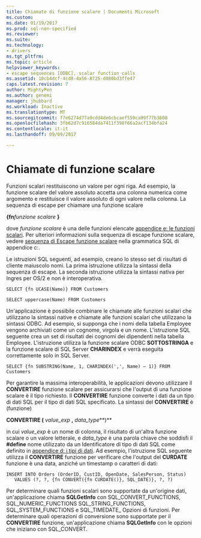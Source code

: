 ```yaml
---
title: Chiamate di funzione scalare | Documenti Microsoft
ms.custom: 
ms.date: 01/19/2017
ms.prod: sql-non-specified
ms.reviewer: 
ms.suite: 
ms.technology:
- drivers
ms.tgt_pltfrm: 
ms.topic: article
helpviewer_keywords:
- escape sequences [ODBC], scalar function calls
ms.assetid: 10cb4dcf-4cd8-4a56-8725-d080bd3ffe47
caps.latest.revision: 7
author: MightyPen
ms.author: genemi
manager: jhubbard
ms.workload: Inactive
ms.translationtype: MT
ms.sourcegitcommit: f7e6274d77a9cdd4de6cbcaef559ca99f77b3608
ms.openlocfilehash: 3fb62d7c916584da7411f398f66a2acf134bfa24
ms.contentlocale: it-it
ms.lasthandoff: 09/09/2017

---
```

# <a name="scalar-function-calls"></a>Chiamate di funzione scalare
Funzioni scalari restituiscono un valore per ogni riga. Ad esempio, la funzione scalare del valore assoluto accetta una colonna numerica come argomento e restituisce il valore assoluto di ogni valore nella colonna. La sequenza di escape per chiamare una funzione scalare  
  
 **{fn***funzione scalare* **}**   
  
 dove *funzione scalare* è una delle funzioni elencate [appendice e: le funzioni scalari](../../../odbc/reference/appendixes/appendix-e-scalar-functions.md). Per ulteriori informazioni sulla sequenza di escape funzione scalare, vedere [sequenza di Escape funzione scalare](../../../odbc/reference/appendixes/scalar-function-escape-sequence.md) nella grammatica SQL di appendice c:.  
  
 Le istruzioni SQL seguenti, ad esempio, creano lo stesso set di risultati di cliente maiuscolo nomi. La prima istruzione utilizza la sintassi della sequenza di escape. La seconda istruzione utilizza la sintassi nativa per Ingres per OS/2 e non è interoperativa.  
  
```  
SELECT {fn UCASE(Name)} FROM Customers  
  
SELECT uppercase(Name) FROM Customers  
```  
  
 Un'applicazione è possibile combinare le chiamate alle funzioni scalari che utilizzano la sintassi native e chiamate alle funzioni scalari che utilizzano la sintassi ODBC. Ad esempio, si supponga che i nomi della tabella Employee vengono archiviati come un cognome, virgola e un nome. L'istruzione SQL seguente crea un set di risultati dei cognomi dei dipendenti nella tabella Employee. L'istruzione utilizza la funzione scalare ODBC **SOTTOSTRINGA** e la funzione scalare di SQL Server **CHARINDEX** e verrà eseguita correttamente solo in SQL Server.  
  
```  
SELECT {fn SUBSTRING(Name, 1, CHARINDEX(',', Name) – 1)} FROM Customers  
```  
  
 Per garantire la massima interoperabilità, le applicazioni devono utilizzare il **CONVERTIRE** funzione scalare per assicurarsi che l'output di una funzione scalare è il tipo richiesto. Il **CONVERTIRE** funzione converte i dati da un tipo di dati SQL per il tipo di dati SQL specificato. La sintassi del **CONVERTIRE** è (funzione)  
  
 **CONVERTIRE (** *value_exp* **,** *data_type***)**  
  
 in cui *value_exp* è un nome di colonna, il risultato di un'altra funzione scalare o un valore letterale, e *data_type* è una parola chiave che soddisfi il **#define** nome utilizzato da un Identificatore di tipo di dati SQL come definito in [appendice d: i tipi di dati](../../../odbc/reference/appendixes/appendix-d-data-types.md). Ad esempio, l'istruzione SQL seguente utilizza il **CONVERTIRE** funzione per verificare che l'output del **CURDATE** funzione è una data, anziché un timestamp o caratteri di dati:  
  
```  
INSERT INTO Orders (OrderID, CustID, OpenDate, SalesPerson, Status)  
   VALUES (?, ?, {fn CONVERT({fn CURDATE()}, SQL_DATE)}, ?, ?)  
```  
  
 Per determinare quali funzioni scalari sono supportate da un'origine dati, un'applicazione chiama **SQLGetInfo** con SQL_CONVERT_FUNCTIONS, SQL_NUMERIC_FUNCTIONS SQL_STRING_FUNCTIONS, SQL_SYSTEM_FUNCTIONS e SQL_TIMEDATE_ Opzioni di funzioni. Per determinare quali operazioni di conversione sono supportate per il **CONVERTIRE** funzione, un'applicazione chiama **SQLGetInfo** con le opzioni che iniziano con SQL_CONVERT.

